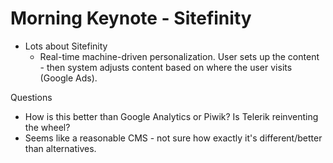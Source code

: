 # Morning Keynote - Sitefinity

* Lots about Sitefinity
	* Real-time machine-driven personalization.  User sets up the content - then system adjusts content based on where the user visits (Google Ads).
		
Questions
* How is this better than Google Analytics or Piwik?  Is Telerik reinventing the wheel?
* Seems like a reasonable CMS - not sure how exactly it's different/better than alternatives.

